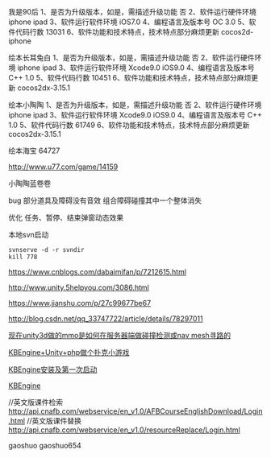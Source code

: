 我是90后
1、是否为升级版本，如是，需描述升级功能 否
2、软件运行硬件环境 iphone ipad
3、软件运行软件环境 iOS7.0
4、编程语言及版本号 OC 3.0
5、软件代码行数 13031
6、软件功能和技术特点，技术特点部分麻烦更新 cocos2d-iphone

绘本长耳兔白
1、是否为升级版本，如是，需描述升级功能 否
2、软件运行硬件环境 iphone ipad
3、软件运行软件环境 Xcode9.0 iOS9.0
4、编程语言及版本号 C++ 1.0
5、软件代码行数 10451
6、软件功能和技术特点，技术特点部分麻烦更新 cocos2dx-3.15.1

绘本小陶陶
1、是否为升级版本，如是，需描述升级功能 否
2、软件运行硬件环境 iphone ipad
3、软件运行软件环境 Xcode9.0 iOS9.0
4、编程语言及版本号 C++ 1.0
5、软件代码行数 61749
6、软件功能和技术特点，技术特点部分麻烦更新 cocos2dx-3.15.1

绘本海宝
64727


http://www.u77.com/game/14159


小陶陶蓝卷卷

bug
部分道具及障碍没有音效
组合障碍碰撞其中一个整体消失

优化
任务、暂停、结束弹窗动态效果



本地svn启动
```
svnserve -d -r svndir
kill 778
```

https://www.cnblogs.com/dabaimifan/p/7212615.html

http://www.unity.5helpyou.com/3086.html

https://www.jianshu.com/p/27c99677be67

http://blog.csdn.net/qq_33747722/article/details/78297011

[现在unity3d做的mmo是如何在服务器端做碰撞检测或nav mesh寻路的](https://www.zhihu.com/question/25398235)

[KBEngine+Unity+php做个扑克小游戏](https://www.2cto.com/kf/201611/562753.html)

[KBEngine安装及第一次启动](http://blog.csdn.net/u012741077/article/details/51296832)

[KBEngine](http://kbengine.org/cn/)


//英文版课件检索
http://api.cnafb.com/webservice/en_v1.0/AFBCourseEnglishDownload/Login.html
//英文版课件替换
http://api.cnafb.com/webservice/en_v1.0/resourceReplace/Login.html

gaoshuo
gaoshuo654